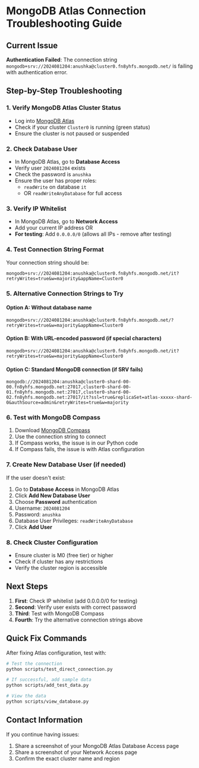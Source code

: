 # MongoDB Atlas Connection Troubleshooting Guide

## Current Issue
**Authentication Failed**: The connection string `mongodb+srv://2024081204:anushka@cluster0.fn8yhfs.mongodb.net/` is failing with authentication error.

## Step-by-Step Troubleshooting

### 1. Verify MongoDB Atlas Cluster Status
- Log into [MongoDB Atlas](https://cloud.mongodb.com/)
- Check if your cluster `Cluster0` is running (green status)
- Ensure the cluster is not paused or suspended

### 2. Check Database User
- In MongoDB Atlas, go to **Database Access**
- Verify user `2024081204` exists
- Check the password is `anushka`
- Ensure the user has proper roles:
  - `readWrite` on database `it`
  - OR `readWriteAnyDatabase` for full access

### 3. Verify IP Whitelist
- In MongoDB Atlas, go to **Network Access**
- Add your current IP address OR
- **For testing**: Add `0.0.0.0/0` (allows all IPs - remove after testing)

### 4. Test Connection String Format
Your connection string should be:
```
mongodb+srv://2024081204:anushka@cluster0.fn8yhfs.mongodb.net/it?retryWrites=true&w=majority&appName=Cluster0
```

### 5. Alternative Connection Strings to Try

#### Option A: Without database name
```
mongodb+srv://2024081204:anushka@cluster0.fn8yhfs.mongodb.net/?retryWrites=true&w=majority&appName=Cluster0
```

#### Option B: With URL-encoded password (if special characters)
```
mongodb+srv://2024081204:anushka@cluster0.fn8yhfs.mongodb.net/it?retryWrites=true&w=majority&appName=Cluster0
```

#### Option C: Standard MongoDB connection (if SRV fails)
```
mongodb://2024081204:anushka@cluster0-shard-00-00.fn8yhfs.mongodb.net:27017,cluster0-shard-00-01.fn8yhfs.mongodb.net:27017,cluster0-shard-00-02.fn8yhfs.mongodb.net:27017/it?ssl=true&replicaSet=atlas-xxxxx-shard-0&authSource=admin&retryWrites=true&w=majority
```

### 6. Test with MongoDB Compass
1. Download [MongoDB Compass](https://www.mongodb.com/products/compass)
2. Use the connection string to connect
3. If Compass works, the issue is in our Python code
4. If Compass fails, the issue is with Atlas configuration

### 7. Create New Database User (if needed)
If the user doesn't exist:
1. Go to **Database Access** in MongoDB Atlas
2. Click **Add New Database User**
3. Choose **Password** authentication
4. Username: `2024081204`
5. Password: `anushka`
6. Database User Privileges: `readWriteAnyDatabase`
7. Click **Add User**

### 8. Check Cluster Configuration
- Ensure cluster is M0 (free tier) or higher
- Check if cluster has any restrictions
- Verify the cluster region is accessible

## Next Steps

1. **First**: Check IP whitelist (add 0.0.0.0/0 for testing)
2. **Second**: Verify user exists with correct password
3. **Third**: Test with MongoDB Compass
4. **Fourth**: Try the alternative connection strings above

## Quick Fix Commands

After fixing Atlas configuration, test with:

```bash
# Test the connection
python scripts/test_direct_connection.py

# If successful, add sample data
python scripts/add_test_data.py

# View the data
python scripts/view_database.py
```

## Contact Information
If you continue having issues:
1. Share a screenshot of your MongoDB Atlas Database Access page
2. Share a screenshot of your Network Access page
3. Confirm the exact cluster name and region
